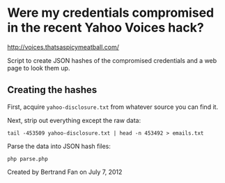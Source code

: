 # Were my credentials compromised in the recent Yahoo Voices hack?

<http://voices.thatsaspicymeatball.com/>

Script to create JSON hashes of the compromised credentials and a web page to look them up.

## Creating the hashes

First, acquire `yahoo-disclosure.txt` from whatever source you can find it.

Next, strip out everything except the raw data:

	tail -453509 yahoo-disclosure.txt | head -n 453492 > emails.txt
	
Parse the data into JSON hash files:

	php parse.php
	
Created by Bertrand Fan on July 7, 2012